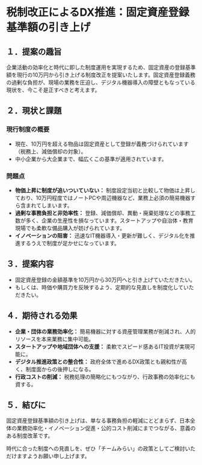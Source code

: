 # 税制改正によるDX推進：固定資産登録基準額の引き上げ

## １．提案の趣旨

企業活動の効率化と時代に即した制度運用を実現するため、固定資産の登録基準額を現行の10万円から引き上げる制度改正を提案いたします。固定資産登録義務の過剰な負担が、現場の業務を圧迫し、デジタル機器導入の障壁ともなっている現状を、今こそ是正すべきと考えます。

## ２．現状と課題

### 現行制度の概要
- 現在、10万円を超える物品は固定資産として登録が義務づけられています（税務上、減価償却の対象）。
- 中小企業から大企業まで、幅広くこの基準が適用されています。

### 問題点
- **物価上昇に制度が追いついていない：**
  制度設定当初と比較して物価は上昇しており、10万円程度ではノートPCや周辺機器など、業務上必須の簡易機器すら含まれてしまいます。
- **過剰な事務負担と非効率性：**
  登録、減価償却、異動・廃棄処理などの事務工数が多く、企業の生産性を損なっています。スタートアップや自治体・教育現場でも柔軟な備品購入が妨げられています。
- **イノベーションの阻害：**
  迅速なIT機器導入・更新が難しく、デジタル化を推進するうえで制度が足かせになっています。

## ３．提案内容
- 固定資産登録の金額基準を10万円から30万円へと引き上げていただきたい。
- もしくは、時価や購買力を反映するよう、定期的な見直しを制度化していただきたい。

## ４．期待される効果
- **企業・団体の業務効率化：** 簡易機器に対する資産管理業務が削減され、人的リソースを本来業務に集中可能。
- **スタートアップや地域団体への支援：** 柔軟でスピード感あるIT投資が実現可能に。
- **デジタル推進政策との整合性：** 政府全体で進めるDX政策とも親和性が高く、制度面からの後押しになる。
- **行政コストの削減：** 税務処理の簡略化にもつながり、行政事務の効率化にも資する。

## ５．結びに

固定資産登録基準額の引き上げは、単なる事務負担の軽減にとどまらず、日本全体の業務効率化・イノベーション促進・公的コスト削減にまでつながる、意義のある制度改革です。

時代に合った制度への見直しを、ぜひ「チームみらい」の政策としてご検討いただけますようお願い申し上げます。
